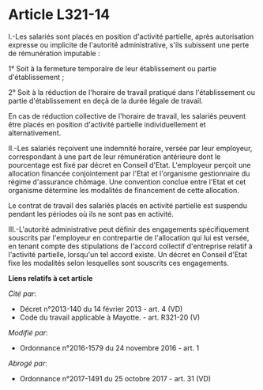 # Article L321-14

I.-Les salariés sont placés en position d'activité partielle, après  autorisation expresse ou implicite de l'autorité
administrative, s'ils  subissent une perte de rémunération imputable : 

1° Soit à la fermeture temporaire de leur établissement ou partie d'établissement ; 

2° Soit à la réduction de l'horaire de travail pratiqué dans  l'établissement ou partie d'établissement en deçà de la durée
légale de  travail. 

En cas de réduction collective de  l'horaire de travail, les salariés peuvent être placés en position  d'activité partielle
individuellement et alternativement. 

II.-Les salariés reçoivent une indemnité horaire, versée par leur  employeur, correspondant à une part de leur rémunération
antérieure dont  le pourcentage est fixé par décret en Conseil d'Etat. L'employeur  perçoit une allocation financée
conjointement par l'Etat et l'organisme  gestionnaire du régime d'assurance chômage. Une convention conclue entre  l'Etat et
cet organisme détermine les modalités de financement de cette  allocation. 

Le contrat de travail des salariés  placés en activité partielle est suspendu pendant les périodes où ils ne  sont pas en
activité. 

III.-L'autorité  administrative peut définir des engagements spécifiquement souscrits par  l'employeur en contrepartie de
l'allocation qui lui est versée, en  tenant compte des stipulations de l'accord collectif d'entreprise  relatif à l'activité
partielle, lorsqu'un tel accord existe. Un décret  en Conseil d'Etat fixe les modalités selon lesquelles sont souscrits ces
engagements.

**Liens relatifs à cet article**

_Cité par_:

  - Décret n°2013-140 du 14 février 2013 - art. 4 (VD)
  - Code du travail applicable à Mayotte. - art. R321-20 (V)

_Modifié par_:

  - Ordonnance n°2016-1579 du 24 novembre 2016 - art. 1

_Abrogé par_:

  - Ordonnance n°2017-1491 du 25 octobre 2017 - art. 31 (VD)
